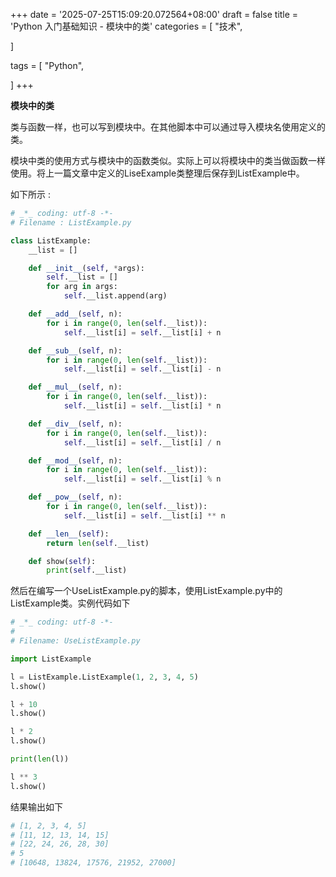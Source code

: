 +++
date = '2025-07-25T15:09:20.072564+08:00'
draft = false
title = 'Python 入门基础知识 - 模块中的类'
categories = [
    "技术",

]

tags = [
    "Python",

]
+++

**模块中的类**

类与函数一样，也可以写到模块中。在其他脚本中可以通过导入模块名使用定义的类。

模块中类的使用方式与模块中的函数类似。实际上可以将模块中的类当做函数一样使用。将上一篇文章中定义的LiseExample类整理后保存到ListExample中。

如下所示 :

```py
# _*_ coding: utf-8 -*-
# Filename : ListExample.py

class ListExample:
    __list = []

    def __init__(self, *args):
        self.__list = []
        for arg in args:
            self.__list.append(arg)

    def __add__(self, n):
        for i in range(0, len(self.__list)):
            self.__list[i] = self.__list[i] + n

    def __sub__(self, n):
        for i in range(0, len(self.__list)):
            self.__list[i] = self.__list[i] - n

    def __mul__(self, n):
        for i in range(0, len(self.__list)):
            self.__list[i] = self.__list[i] * n

    def __div__(self, n):
        for i in range(0, len(self.__list)):
            self.__list[i] = self.__list[i] / n

    def __mod__(self, n):
        for i in range(0, len(self.__list)):
            self.__list[i] = self.__list[i] % n

    def __pow__(self, n):
        for i in range(0, len(self.__list)):
            self.__list[i] = self.__list[i] ** n

    def __len__(self):
        return len(self.__list)

    def show(self):
        print(self.__list)

```

然后在编写一个UseListExample.py的脚本，使用ListExample.py中的ListExample类。实例代码如下

```py
# _*_ coding: utf-8 -*-
# 
# Filename: UseListExample.py

import ListExample

l = ListExample.ListExample(1, 2, 3, 4, 5)
l.show()

l + 10
l.show()

l * 2
l.show()

print(len(l))

l ** 3
l.show()

```

结果输出如下

```bash
# [1, 2, 3, 4, 5]
# [11, 12, 13, 14, 15]
# [22, 24, 26, 28, 30]
# 5
# [10648, 13824, 17576, 21952, 27000]
```
